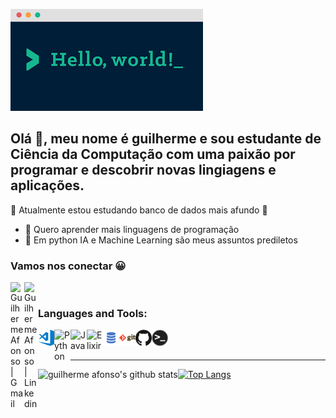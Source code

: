 ![header-image](.//images.png)

## Olá 👋, meu nome é guilherme e sou estudante de Ciência da Computação com uma paixão por programar e descobrir novas lingiagens e aplicações.

 🌱 Atualmente estou estudando banco de dados mais afundo 🤣
* 🎈 Quero aprender mais linguagens de programação 
* 🎉 Em python IA e Machine Learning são meus assuntos prediletos

### Vamos nos conectar 😀

<a href="ch.afonso.gui@gmail.com"><img align="left" alt="Guilherme Afonso | Gmail" width="22px" src="https://img.icons8.com/office/2x/gmail-login.png"/></a>
<a href="https://www.linkedin.com/in/guilhermeafonsoch/"><img align="left" alt="Guilherme Afonso | Linkedin" width="22px" src="https://img.icons8.com/cute-clipart/2x/linkedin.png"/></a>

<br />

### Languages and Tools:

<img align="left" alt="Visual Studio Code" width="26px" src="https://raw.githubusercontent.com/github/explore/80688e429a7d4ef2fca1e82350fe8e3517d3494d/topics/visual-studio-code/visual-studio-code.png" />

<img align="left" alt="Python" width="26px" src="https://img.icons8.com/dusk/2x/python.png" />
<img align="left" alt="Java" width="26px" src="https://img.icons8.com/color/2x/java-coffee-cup-logo.png" />
<img align="left" alt="Elixir" width="26px" src="https://cdn.jsdelivr.net/npm/simple-icons@3.13.0/icons/elixir.svg" />
<img align="left" alt="SQL" width="26px" src="https://raw.githubusercontent.com/github/explore/80688e429a7d4ef2fca1e82350fe8e3517d3494d/topics/sql/sql.png" />
<img align="left" alt="Git" width="26px" src="https://raw.githubusercontent.com/github/explore/80688e429a7d4ef2fca1e82350fe8e3517d3494d/topics/git/git.png"/>
<img align="left" alt="GitHub" width="26px" src="https://raw.githubusercontent.com/github/explore/78df643247d429f6cc873026c0622819ad797942/topics/github/github.png" />
<img align="left" alt="HTML5" width="26px" src="https://raw.githubusercontent.com/github/explore/80688e429a7d4ef2fca1e82350fe8e3517d3494d/topics/terminal/terminal.png" />

<br />
<br />

---

<img align="left" alt="guilherme afonso's github stats" src="https://github-readme-stats.codestackr.vercel.app/api?username=guilhermeafonsoch&show_icons=true&hide_border=true" />


[![Top Langs](https://github-readme-stats.vercel.app/api/top-langs/?username=guilhermeafonsoch&layout=compact)](https://github.com/anuraghazra/github-readme-stats)



